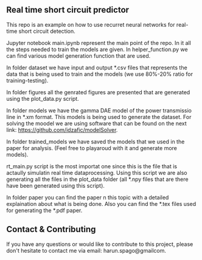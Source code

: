 ## Real time short circuit predictor

This repo is an example on how to use recurret neural networks for real-time short circuit detection.

Jupyter notebook main.ipynb represent the main point of the repo. In it all the steps needed to train the models are given. In helper_function.py we can find various model generation function that are used.

In folder dataset we have input and output *.csv files that represents the data that is being used to train and the models (we use 80%-20% ratio for training-testing).

In folder figures all the genrated figures are presented that are generated using the plot_data.py script.

In folder models we have the gamma DAE model of the power transmissio line in *.xm format. This models is being used to generate the dataset. For solving the moodel we are using software that can be found on the next link: https://github.com/idzafic/modelSolver.

In folder trained_models we have saved the models that we used in the paper for analysis. (Feel free to playaroud with it and generate more models).

rt_main.py script is the most importat one since this is the file that is actaully simulatin real time dataprocessing. Using this script we are also generating all the files in the plot_data folder (all *.npy files that are there have been generated using this script).

In folder paper you can find the paper n this topic with a detailed explaination about what is being done. Also you can find the *.tex files used for generating the *.pdf paper.


## Contact & Contributing

If you have any questions or would like to contribute to this project, please don't hesitate to contact me via email: harun.spago@gmailcom.
